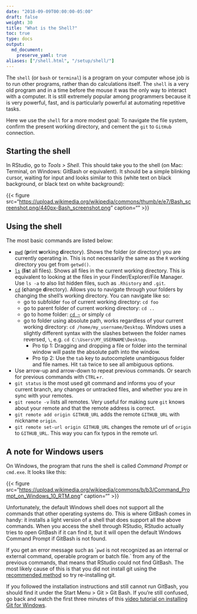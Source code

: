 ```yaml
---
date: "2018-09-09T00:00:00-05:00"
draft: false
weight: 30
title: "What is the Shell?"
toc: true
type: docs
output:
  md_document:
    preserve_yaml: true
aliases: ["/shell.html", "/setup/shell/"]
---
```


The `shell` (or `bash` or `terminal`) is a program on your computer
whose job is to run other programs, rather than do calculations itself.
The `shell` is a very old program and in a time before the mouse it was
the only way to interact with a computer. It is still extremely popular
among programmers because it is very powerful, fast, and is particularly
powerful at automating repetitive tasks.

Here we use the `shell` for a more modest goal: To navigate the file
system, confirm the present working directory, and cement the `git` to
`GitHub` connection.

## Starting the shell

In RStudio, go to *Tools &gt; Shell*. This should take you to the shell
(on Mac: Terminal, on Windows: GitBash or equivalent). It should be a
simple blinking cursor, waiting for input and looks similar to this
(white text on black background, or black text on white background):

{{&lt; figure
src=“<https://upload.wikimedia.org/wikipedia/commons/thumb/e/e7/Bash_screenshot.png/440px-Bash_screenshot.png>”
caption=“” &gt;}}

## Using the shell

The most basic commands are listed below:

- [`pwd`](https://en.wikipedia.org/wiki/Pwd) (**p**rint **w**orking
  **d**irectory). Shows the folder (or directory) you are currently
  operating in. This is not necessarily the same as the `R` working
  directory you get from `getwd()`.
- [`ls`](https://en.wikipedia.org/wiki/Ls) (**l**i**s**t all files).
  Shows all files in the current working directory. This is equivalent
  to looking at the files in your Finder/Explorer/File Manager. Use
  `ls -a` to also list hidden files, such as `.Rhistory` and `.git`.
- [`cd`](https://en.wikipedia.org/wiki/Cd_(command)) (**c**hange
  **d**irectory). Allows you to navigate through your folders by
  changing the shell’s working directory. You can navigate like so:
  - go to subfolder `foo` of current working directory: `cd foo`
  - go to parent folder of current working directory: `cd ..`
  - go to home folder: [`cd ~`](http://tilde.club/~ford/tildepoint.jpg)
    or simply `cd`
  - go to folder using absolute path, works regardless of your current
    working directory: `cd /home/my_username/Desktop`. Windows uses a
    slightly different syntax with the slashes between the folder names
    reversed, `\`, e.g. `cd C:\Users\MY_USERNAME\Desktop`.
    - Pro tip 1: Dragging and dropping a file or folder into the
      terminal window will paste the absolute path into the window.
    - Pro tip 2: Use the `tab` key to autocomplete unambiguous folder
      and file names. Hit `tab` twice to see all ambiguous options.
- Use arrow-up and arrow-down to repeat previous commands. Or search for
  previous commands with `CTRL`+`r`.
- `git status` is the most used git command and informs you of your
  current branch, any changes or untracked files, and whether you are in
  sync with your remotes.
- `git remote -v` lists all remotes. Very useful for making sure `git`
  knows about your remote and that the remote address is correct.
- `git remote add origin GITHUB_URL` adds the remote `GITHUB_URL` with
  nickname `origin`.
- `git remote set-url origin GITHUB_URL` changes the remote url of
  `origin` to `GITHUB_URL`. This way you can fix typos in the remote
  url.

## A note for Windows users

On Windows, the program that runs the shell is called *Command Prompt*
or `cmd.exe`. It looks like this:

{{&lt; figure
src=“<https://upload.wikimedia.org/wikipedia/commons/b/b3/Command_Prompt_on_Windows_10_RTM.png>”
caption=“” &gt;}}

Unfortunately, the default Windows shell does not support all the
commands that other operating systems do. This is where GitBash comes in
handy: it installs a light version of a shell that does support all the
above commands. When you access the shell through RStudio, RStudio
actually tries to open GitBash if it can find it, but it will open the
default Windows Command Prompt if GitBash is not found.

If you get an error message such as \``pwd` is not recognized as an
internal or external command, operable program or batch file.\` from any
of the previous commands, that means that RStudio could not find
GitBash. The most likely cause of this is that you did not install git
using the [recommended method](/setup/git/) so try re-installing git.

If you followed the installation instructions and still cannot run
GitBash, you should find it under the Start Menu &gt; Git &gt; Git Bash.
If you’re still confused, go back and watch the first three minutes of
this [video tutorial on installing Git for
Windows](https://www.youtube.com/watch?v=339AEqk9c-8).

<!-- ## Acknowledgments -->
<!-- ```{r child = here::here("R", "_ack_stat545.Rmd")} -->
<!-- ``` -->
